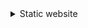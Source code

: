 <details><summary>Static website</summary>
1. [Whats static website?](.?c=html-css&p=Understanding)
2. [Setup](.?c=html-css&p=Setup)
</details>